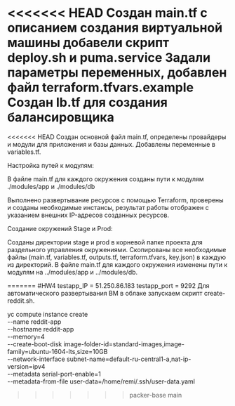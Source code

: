 <<<<<<< HEAD
Создан main.tf c описанием создания виртуальной машины  добавели скрипт deploy.sh и puma.service
Задали параметры переменных, добавлен файл terraform.tfvars.example
Создан lb.tf для создания балансировщика
=======
<<<<<<< HEAD
Создан основной файл main.tf, определены провайдеры и модули для приложения и базы данных.
Добавлены переменные в variables.tf.

Настройка путей к модулям:

В файле main.tf для каждого окружения созданы пути к модулям  ./modules/app и ./modules/db

Выполнено развертывание ресурсов с помощью Terraform, проверены и созданы необходимые инстансы, результат работы отображен с указанием внешних IP-адресов созданных ресурсов.

Создание окружений Stage и Prod:

Созданы директории stage и prod в корневой папке проекта для раздельного управления окружениями.
Скопированы все необходимые файлы (main.tf, variables.tf, outputs.tf, terraform.tfvars, key.json) в каждую из директорий.
В файле main.tf для каждого окружения изменены пути к модулям на ../modules/app и ../modules/db.

=======
#HW4
testapp_IP = 51.250.86.183 
testapp_port = 9292
Для автоматического развертывания ВМ в облаке запускаем скрипт create-reddit.sh.

yc compute instance create \
  --name reddit-app \
  --hostname reddit-app \
  --memory=4 \
  --create-boot-disk image-folder-id=standard-images,image-family=ubuntu-1604-lts,size=10GB \
  --network-interface subnet-name=default-ru-central1-a,nat-ip-version=ipv4 \
  --metadata serial-port-enable=1 \
  --metadata-from-file user-data=/home/remi/.ssh/user-data.yaml

>>>>>>> packer-base
>>>>>>> main
